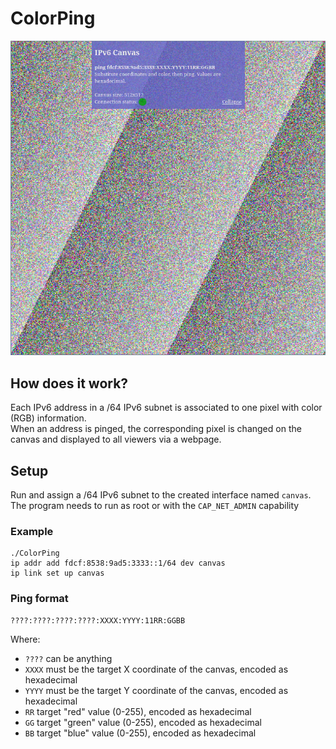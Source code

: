 # ColorPing
![IPv6 Canvas example](screenshot.png?raw=true)

## How does it work?
Each IPv6 address in a /64 IPv6 subnet is associated to one pixel with color (RGB) information.  
When an address is pinged, the corresponding pixel is changed on the canvas and displayed
to all viewers via a webpage.

## Setup
Run and assign a /64 IPv6 subnet to the created interface named `canvas`.
The program needs to run as root or with the `CAP_NET_ADMIN` capability

### Example
```
./ColorPing
ip addr add fdcf:8538:9ad5:3333::1/64 dev canvas
ip link set up canvas
```
### Ping format
```
????:????:????:????:XXXX:YYYY:11RR:GGBB
```
Where:
- ``????`` can be anything
- ``XXXX`` must be the target X coordinate of the canvas, encoded as hexadecimal
- ``YYYY`` must be the target Y coordinate of the canvas, encoded as hexadecimal
- ``RR`` target "red" value (0-255), encoded as hexadecimal
- ``GG`` target "green" value (0-255), encoded as hexadecimal
- ``BB`` target "blue" value (0-255), encoded as hexadecimal